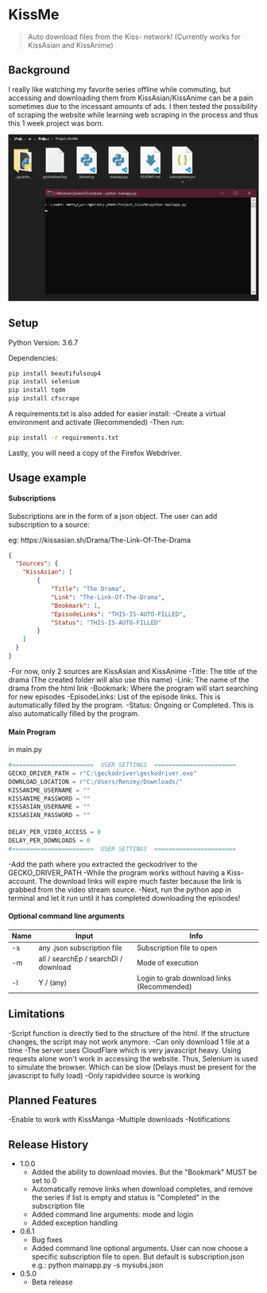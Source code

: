# KissMe

> Auto download files from the Kiss- network! (Currently works for KissAsian and KissAnime)

## Background

I really like watching my favorite series offline while commuting, but accessing and downloading them from KissAsian/KissAnime can be a pain sometimes due to the incessant amounts of ads. I then tested the possibility of scraping the website while learning web scraping in the process and thus this 1 week project was born.

![](KissMeDemo.gif)

## Setup

Python Version: 3.6.7

Dependencies:
```python
pip install beautifulsoup4
pip install selenium
pip install tqdm
pip install cfscrape
```

A requirements.txt is also added for easier install:
-Create a virtual environment and activate (Recommended)
-Then run:
```sh
pip install -r requirements.txt 
```

Lastly, you will need a copy of the Firefox Webdriver. 

## Usage example

#### Subscriptions
Subscriptions are in the form of a json object. The user can add subscription to a source:

eg: https:/<span></span>/kissasian.sh/Drama/The-Link-Of-The-Drama

```json
{
  "Sources": {
    "KissAsian": [
        {
            "Title": "The Drama",
            "Link": "The-Link-Of-The-Drama",
            "Bookmark": 1,
            "EpisodeLinks": "THIS-IS-AUTO-FILLED",
            "Status": "THIS-IS-AUTO-FILLED"
        }
    ]
  }
}
```
-For now, only 2 sources are KissAsian and KissAnime
-Title: The title of the drama (The created folder will also use this name)
-Link: The name of the drama from the html link
-Bookmark: Where the program will start searching for new episodes
-EpisodeLinks: List of the episode links. This is automatically filled by the program.
-Status: Ongoing or Completed. This is also automatically filled by the program.

#### Main Program
in main.py<span></span>
```python
#=======================  USER SETTINGS  =======================
GECKO_DRIVER_PATH = r"C:\geckodriver\geckodriver.exe"
DOWNLOAD_LOCATION = r"C:/Users/Renzey/Downloads/"
KISSANIME_USERNAME = ""
KISSANIME_PASSWORD = ""
KISSASIAN_USERNAME = ""
KISSASIAN_PASSWORD = ""

DELAY_PER_VIDEO_ACCESS = 0
DELAY_PER_DOWNLOADS = 0
#=======================  USER SETTINGS  =======================
```
-Add the path where you extracted the geckodriver to the GECKO_DRIVER_PATH
-While the program works without having a Kiss- account. The download links will expire much faster because the link is grabbed from the video stream source.
-Next, run the python app in terminal and let it run until it has completed downloading the episodes!

#### Optional command line arguments
|Name|Input   |Info   |
|---|---|---|
| -s | any .json subscription file | Subscription file to open |
| -m | all / searchEp / searchDl / download | Mode of execution |
| -l | Y / (any) | Login to grab download links (Recommended) |

## Limitations
-Script function is directly tied to the structure of the html. If the structure changes, the script may not work anymore.
-Can only download 1 file at a time
-The server uses CloudFlare which is very javascript heavy. Using requests alone won't work in accessing the website. Thus, Selenium is used to simulate the browser. Which can be slow (Delays must be present for the javascript to fully load)
-Only rapidvideo source is working

## Planned Features
-Enable to work with KissManga
-Multiple downloads
-Notifications

## Release History
* 1.0.0
    * Added the ability to download movies. But the "Bookmark" MUST be set to 0
    * Automatically remove links when download completes, and remove the series if list is empty and status is "Completed" in the subscription file
    * Added command line arguments: mode and login
    * Added exception handling
* 0.6.1
    * Bug fixes
    * Added command line optional arguments. User can now choose a specific subscription file to open. But default is subscription.json
    e.g.: python mainapp<span></span>.py -s mysubs.json
* 0.5.0
    * Beta release